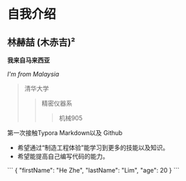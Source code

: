 # 自我介绍

## 林赫喆 (木赤吉)²

**我来自马来西亚**

*I'm from Malaysia*



> 清华大学
>
> > 精密仪器系
> >
> > > 机械905

第一次接触Typora Markdown以及 Github

- 希望通过“制造工程体验”能学习到更多的技能以及知识。
- 希望能提高自己编写代码的能力。



\```
{
 "firstName": "He Zhe",
 "lastName": "Lim",
 "age": 20
}
\```







